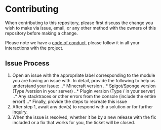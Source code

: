 # Contributing

When contributing to this repository, please first discuss the change you wish to make via issue,
email, or any other method with the owners of this repository before making a change. 

Please note we have a [code of conduct](https://github.com/JagSwag2014/JPlugins/blob/master/CODE_OF_CONDUCT.md), please follow it in all your interactions with the project.

## Issue Process
1. Open an issue with the appropriate label corresponding to the module you are having an issue with. In detail, provide the following to help us understand your issue:
..* Minecraft version
..* Spigot/Sponge version (Type /version in your server)
..* Plugin version (Type /<plugin-name> in your server)
..* Any stacktraces or other errors from the console (include the entire error!)
..* Finally, provide the steps to recreate this issue
2. After step 1, await any dev(s) to respond with a solution or for further inquiry.
3. When the issue is resolved, whether it be by a new release with the fix included or a fix that works for you, the ticket will be closed.
